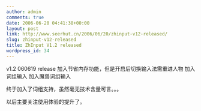 ```yaml
---
author: admin
comments: true
date: 2006-06-20 04:41:38+00:00
layout: post
link: http://www.seerhut.cn/2006/06/20/zhinput-v12-released/
slug: zhinput-v12-released
title: ZhInput V1.2 released
wordpress_id: 34
---
```


v1.2 060619 release
加入节省内存功能，但是开启后切换输入法需重进人物
加入词组输入
加入魔兽词组输入

终于加入了词组支持，虽然毫无技术含量可言。。。

以后主要关注使用体验的提升了。
